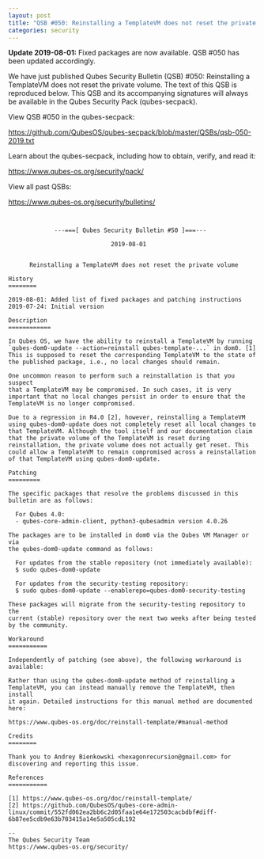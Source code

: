 ```yaml
---
layout: post
title: "QSB #050: Reinstalling a TemplateVM does not reset the private volume"
categories: security
---
```


**Update 2019-08-01:** Fixed packages are now available. QSB #050 has been
updated accordingly.

We have just published Qubes Security Bulletin (QSB) #050: 
Reinstalling a TemplateVM does not reset the private volume.
The text of this QSB is reproduced below. This QSB and its accompanying
signatures will always be available in the Qubes Security Pack (qubes-secpack).

View QSB #050 in the qubes-secpack:

<https://github.com/QubesOS/qubes-secpack/blob/master/QSBs/qsb-050-2019.txt>

Learn about the qubes-secpack, including how to obtain, verify, and read it:

<https://www.qubes-os.org/security/pack/>

View all past QSBs:

<https://www.qubes-os.org/security/bulletins/>

```


             ---===[ Qubes Security Bulletin #50 ]===---

                             2019-08-01


      Reinstalling a TemplateVM does not reset the private volume

History
========

2019-08-01: Added list of fixed packages and patching instructions
2019-07-24: Initial version

Description
============

In Qubes OS, we have the ability to reinstall a TemplateVM by running
`qubes-dom0-update --action=reinstall qubes-template-...` in dom0. [1]
This is supposed to reset the corresponding TemplateVM to the state of
the published package, i.e., no local changes should remain.

One uncommon reason to perform such a reinstallation is that you suspect
that a TemplateVM may be compromised. In such cases, it is very
important that no local changes persist in order to ensure that the
TemplateVM is no longer compromised.

Due to a regression in R4.0 [2], however, reinstalling a TemplateVM
using qubes-dom0-update does not completely reset all local changes to
that TemplateVM. Although the tool itself and our documentation claim
that the private volume of the TemplateVM is reset during
reinstallation, the private volume does not actually get reset. This
could allow a TemplateVM to remain compromised across a reinstallation
of that TemplateVM using qubes-dom0-update.

Patching
=========

The specific packages that resolve the problems discussed in this
bulletin are as follows:

  For Qubes 4.0:
  - qubes-core-admin-client, python3-qubesadmin version 4.0.26

The packages are to be installed in dom0 via the Qubes VM Manager or via
the qubes-dom0-update command as follows:

  For updates from the stable repository (not immediately available):
  $ sudo qubes-dom0-update

  For updates from the security-testing repository:
  $ sudo qubes-dom0-update --enablerepo=qubes-dom0-security-testing

These packages will migrate from the security-testing repository to the
current (stable) repository over the next two weeks after being tested
by the community.

Workaround
===========

Independently of patching (see above), the following workaround is
available:

Rather than using the qubes-dom0-update method of reinstalling a
TemplateVM, you can instead manually remove the TemplateVM, then install
it again. Detailed instructions for this manual method are documented
here:

https://www.qubes-os.org/doc/reinstall-template/#manual-method

Credits
========

Thank you to Andrey Bienkowski <hexagonrecursion@gmail.com> for
discovering and reporting this issue.

References
===========

[1] https://www.qubes-os.org/doc/reinstall-template/
[2] https://github.com/QubesOS/qubes-core-admin-linux/commit/552fd062ea2bb6c2d05faa1e64e172503cacbdbf#diff-6b87ee5cdb9e63b703415a14e5a505cdL192

--
The Qubes Security Team
https://www.qubes-os.org/security/
```

